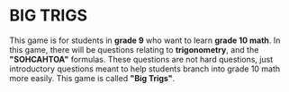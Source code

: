 # **BIG TRIGS**

This game is for students in **grade 9** who want to learn **grade 10 math**. In this game, there will be questions relating to **trigonometry**, and the **"SOHCAHTOA"** formulas. These questions are not hard questions, just introductory questions meant to help students branch into grade 10 math more easily. This game is called **"Big Trigs"**.